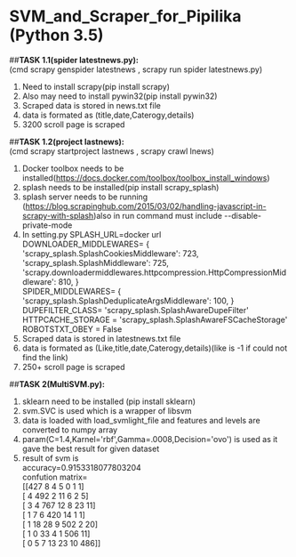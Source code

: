 # SVM_and_Scraper_for_Pipilika (Python 3.5)

##**TASK 1.1(spider latestnews.py):** <br />
(cmd scrapy genspider latestnews , scrapy run spider latestnews.py) <br />
1. Need to install scrapy(pip install scrapy) <br />
2. Also may need to install pywin32(pip install pywin32) <br />
3. Scraped data is stored in news.txt file <br />
4. data is formated as (title,date,Caterogy,details) <br />
5. 3200 scroll page is scraped <br />

##**TASK 1.2(project lastnews):** <br />
(cmd scrapy startproject lastnews , scrapy crawl lnews) <br />
1. Docker toolbox needs to be installed(https://docs.docker.com/toolbox/toolbox_install_windows) <br />
2. splash needs to be installed(pip install scrapy_splash) <br />
3. splash server needs to be running (https://blog.scrapinghub.com/2015/03/02/handling-javascript-in-scrapy-with-splash)also in run command must include --disable-private-mode <br />
4. In setting.py SPLASH_URL=docker url <br /> DOWNLOADER_MIDDLEWARES= {
            'scrapy_splash.SplashCookiesMiddleware': 723,
            'scrapy_splash.SplashMiddleware': 725,
            'scrapy.downloadermiddlewares.httpcompression.HttpCompressionMiddleware': 810,
        } <br />SPIDER_MIDDLEWARES= {
            'scrapy_splash.SplashDeduplicateArgsMiddleware': 100,
        } <br /> DUPEFILTER_CLASS= 'scrapy_splash.SplashAwareDupeFilter' <br /> HTTPCACHE_STORAGE = 'scrapy_splash.SplashAwareFSCacheStorage' <br /> ROBOTSTXT_OBEY = False <br />
5. Scraped data is stored in latestnews.txt file <br />
6. data is formated as (Like,title,date,Caterogy,details)(like is -1 if could not find the link) <br />
7. 250+ scroll page is scraped <br />


##**TASK 2(MultiSVM.py):** <br />

1. sklearn need to be installed (pip install sklearn) <br />
2. svm.SVC is used which is a wrapper of libsvm <br />
3. data is loaded with load_svmlight_file and features and levels are converted to numpy array <br />
3. param(C=1.4,Karnel='rbf',Gamma=.0008,Decision='ovo') is used as it gave the best result for given dataset <br />
4. result of svm is <br />
	accuracy=0.9153318077803204 <br />
	confution matrix= <br />
[[427   8   4   5   0   1   1] <br />
 [  4 492   2  11   6   2   5] <br />
 [  3   4 767  12   8  23  11] <br />
 [  1   7   6 420  14   1   1] <br />
 [  1  18  28   9 502   2  20] <br />
 [  1   0  33   4   1 506  11] <br />
 [  0   5   7  13  23  10 486]] <br />
